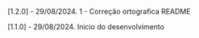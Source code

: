 [1.2.0] - 29/08/2024.
1 - Correção ortografica README

[1.1.0] - 29/08/2024.
Inicio do desenvolvimento
